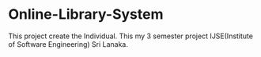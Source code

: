 # Online-Library-System
This project create the Individual. This my 3 semester project IJSE(Institute of Software Engineering) Sri Lanaka.
